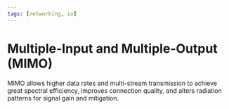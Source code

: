 ```yaml
---
tags: [networking, io]
---
```


# Multiple-Input and Multiple-Output (MIMO)

MIMO allows higher data rates and multi-stream transmission to achieve great
spectral efficiency, improves connection quality, and alters radiation patterns
for signal gain and mitigation.
